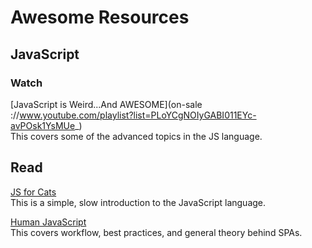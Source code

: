 # Awesome Resources


## JavaScript

### Watch

[JavaScript is Weird...And AWESOME](on-sale
://www.youtube.com/playlist?list=PLoYCgNOIyGABI011EYc-avPOsk1YsMUe_)  
This covers some of the advanced topics in the JS language.

## Read
[JS for Cats](http://jsforcats.com/)  
This is a simple, slow introduction to the JavaScript language.

[Human JavaScript](http://read.humanjavascript.com/)  
This covers workflow, best practices, and general theory behind SPAs.

